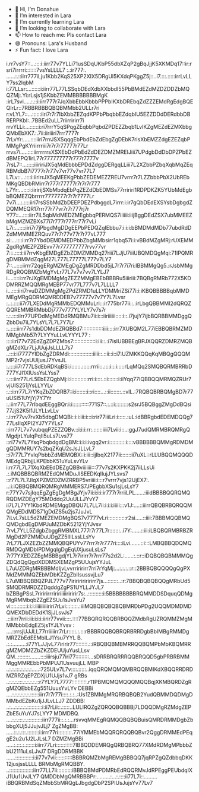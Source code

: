 - 👋 Hi, I’m Donahue
- 👀 I’m interested in Lara
- 🌱 I’m currently learning Lara
- 💞️ I’m looking to collaborate with Lara
- 📫 How to reach me: Pls contact Lara
- 😄 Pronouns: Lara's Husband 
- ⚡ Fun fact: I love Lara

i.rr7vsY7::...::::i:iirr77v7YLLi71usSDqUKbP55dbXZqP2gBqJjjK5XKMDq17::ir:rsri7irrrri:::::::7vsYsLLLL7
:.:ir777:.   ......:.::iirr777iLju1Kbb2KqS25XP2XIX5DRgUI5KXdqPKggZ5j::..i7.:::.:::::irrLvLLY7ss2IqbM
i:77LLsr:...::::::i:iirr77L77LSSqbDEdXdbXXbbdI55PbBMdEZdMZDZDDZbMQQZMj:.Yi:rLsjs1jSKbbZEMMBBBBBBBMgK
:irL7svi.....:.::i:iirr777r7JqXbbEbbKbbbPPPbIKXbDREbqZdZZZEMdRgEdgBQEQIrLr::7RBBRBBBQBQBMMbb2ULLr7ri
r:vLYL7::...::::::iiri7r7r7IbXbbZEZqdKPPbPbqbbEZdqbIU5EZZDDdDERdbbDBRERPKbI:..7BBEd2uLL7riirririrr7i
rrvYLLi:...::::::i:ri7rrrY5qSPqgZEqbbPqbdZPDEZZbqb1LvIKZgMEZdEZMXbbgQMbEbXK7.:.7ii:iiriiiri7rrr7777r
7rLvYr:.....::::iiri7rrrJSXSqqgEbPbdEbZdEbgZgDEbK7risXbEMZZdgEZEZqbPMMgPgKYriirrriii7r7r7r77777r77Lr
rrvs7i.....::::iirrrrrrsXSXEbDdPbEdZdDEZDMZMREIJiii7UPdgbDdDbDPZPbEZdBMEPQ1irL77r777777777r777r7777v
7rsL7::...:::::iiiririJX5qMdEbbbEPDdZdggDERgqLLiii7L2XZbbPZbqXqbMqZEqRBMdbB7i7777r7r77v7vr77v7vr77L7
L7Lv::...::::i:iirirrJX5qMEEKgPbbZEDEMEZZREU7vrrr7r7LZZbbbPbX2UbREbMKgQBDbRMirr7r777r77777r7r7r7r777
L7Yr:...::::i:iiririjSXbMbdqEbPqZEZdDbEDMSs77rririri1RDPDKZK5YUbMdEgbbBQMEZQbrrrrr7777777r7r7r7777Lr
7v7i...:.::::iiri7rsSSbMdZbDEEPDEZPdbggdL7irrr:i:ir7gQbDEdEXSYsbDgbgdZDQMMEQR17rrr77r77vr7r7r777rj7r
Y77::...::::iirr7iL5qbMdMEDZMEgbbqPERMQS7iiiiii:iiijBggDEdZSX7ubMMEEZbMgMZMZBXs77i7r777r777rr77r7vLi
L7i:...::::iiri7r7jPbgdMgDDgEEPbPEDQZqIEbbu7:i:i:i:bBMDMdMDb77ubdRdDZdMMMMEZRQuv77r7r77v77r7r77vL777
si:...::::i:rr7r7YbdDEMDMEDPbbZbgMMbsirr1qbq57i:i:vBBdMZgMRj:rUXEMMZgdRgMEZPZBEvv77r777777777rvv77vr
7:::.::::i:ii7rrvKbgEMDgEZbZDMZMMDq27riii7LJjU7iiiUBQMDQgMqi:71IPQMRgDMBMMdZqgM27L777L77777L777v7LY7
7::...::::iirrr72qgERgMZMEgDgZgMRDDbd5jL7r7r7i7ri:IBBMMgQg5.:rJsbMMgRDgRQQBMZbMgYvLr77L7v7v7vv7LYLJ7
i....::::i:rr7rJXgEMDMgMgZEZZMMgEBEbBBBRu5iiiriii:7BQBgRMRb772X5KDDMRRZMQQMRgMEBP77vr77L777v7L7LLLL7
i...::::iiri7rvuDZDMMgMgZPdZRMD1uLLYDMMriZSi77i:i:iKBQBBBBBqbMMDMEgMRgQDRMQMRDDEB7v77777v7v7Y7L7Lvsr
:..:.::::ii7r7LXEDdMgRMMbEDQMMuLri:::ir775br77ii::.:irLbgQBBMMI2dQRQZQQREMMBRMbbDj777v777YLYLY7v7s7r
:.:.::::iirr77UPDdMgMEDdRMQBMu7ii:i:::iiriiiiii:::::i::.i7jujY7ijbBQRBBMMDggQZbbDu7iL7YLsYL7L7L7Y7Lr
:..::::iirr77s1dbDDMdEZRQBBd7::::::::::::::iiii::::irr7XUBQM2L77iEBBQBRMZMDMMgbMb57r7LYYYuLLvLYYYL77
: ::::i:ri77v72EdZgZDPZMbs7:::::::::::::::i:iii::.:i7isIUBBBEgBPJXQQRZDMRZMQBgMZdXLr7LjJUujJsLLLL7s7
..:::i:ii7777YIDbZgZDRMdi::::::::::::::::iiiii::.::ii::i::i7:UZMKKQQqKqMBQgQQQMMP2r7vjsUUIjusJ7YvsJL
:.::::ii7r777LSdEbRDKqBSi:i::::::.::::::rrrii::.::::i:::i:::::rLqMQq2SMQBQRMBRRbD777YJI1XIUssYsLYss7
:.:::iirr77LrL5EbEZQgbMj:i:i:::::::::::rri:i::::.::i:::::::i:iiYqq77IQBBQQMRMQZRUr7vjUIS251jYsLLYYLv
:.::i:rr77L7rYKqZbZDQRB7::i:i:::::::i::ri::::...::ii:::::::.::vIL.:7RQBQBRBQMgBD7r77uUSI51UYjYj7Y7Yr
:.:iirr77L77rIbqdEEggBQr:i:i:::::::::::771S7::.:.::i:::::::::s2srJ5BQBggZMgDdBQsi77JjS2K5I1JLYLLvLLv
:.i:rr77vv7rvXb5dbgDMQBi::i:i:iii:i:::i:rir77iiiLri:i:::::.:uL:idBBRgbdEDEMDQQg777LsIIqXPI2YJ7Y7YLs7
::irr77L7v7vubqqPZEZZQBv.::i:i:i:rr:.::::::iiii7Lvii:i::..:ggJ7udQMRMBRQMRgQMgdjrLYuIqPqII5uLs7Lvs77
::ri77v7L7YsqPbqbdgdDgBM::i:i:i:ivgq2vr:i:::::::::::i::::vBBBBBBQMMgRDMDMgQDMMRUY7s2bqZKqU2sJsJLLvL7
::i7r77L7YvIqPbbbZdMEMQBX::i:iii::ijIbqX2177ii:::::::ii7uXL::rLLUBQQMQQQDMEdgQRbjjLKPEbbK51uYuLsvYLv
i:rr77L7L71XqXbEEdDEZgQBBviiiiiii:::77v7s2KXPKK2j7iiLLsUi   .:.iMQBBBQBRMZEdQMMDuJISEEDKqIIujJYLsvs7
::r77L7L7JIqXPZMZDZMZRRBP5vriiii:i:::r7vrrr7vjs12UjEX7:. ..:i:iQBBQBMQRQMRgMMMERS7JPEgbbXSu1sjLsLsY7
r:77Y7v7sjIqqEgZgEgDgMBgJYjv7ii:i:i:i:ir777r7rriiLPL......:iiidBBBBQQRQMQRQDMZDEgY75MDddq2UuULLJYvY7
ii7L7L7YY1KbdRDMEMggDBQU7L7LL7ii:i:i:i:iiiii:::v1J:....::iiirrQBQBRBQRQQMQMgEDdMDS71gDdZS5u2js7JuJvL
7iLvL7sLL5dZMEZEMDMgBQS7v7777vLri::::::::::::r2si.....::iiii:7BBBMQQBMQQMDgbdEgDMPJuMZDbK5212YjYJvsv
7rvL7YLL5ZdgbZbggRMBMXL777r7r77L7r:::::::..i7Y:......::iii:iLBQBQRMBRBZRMgDd2PZMMDuUDgZZ5IIILssLLsYv
7rL77LJXZEZbZZMMQBQPUYv77rrr7r7r777ri::::iLvi.......::i:::LMBQBBQDQMQRMDQgMDbIPDMgqIgDgEqUXjusuLsLs7
7r77YXEDZZEgMBBBgdjYL7r7irirr7r7rrr77s2d2L:......:.::r::iDQBQBQBMMMQgZDQdQgQgdXDDMSXEMZgP5UUujsYYJuL
L7uUZDRgMRBBBMdIjvLvvrriririrr7rri7rYqMj:...:.:.:.::r::2BBBQBQQQQgQgPXMdZMMMQZEbMDbKZZgZbIIsussvjLu7
L7uMBBQBBQZPJL777v77iririririririrr7js...:::::::..:r:7BBQBQBQBQQgMRbUd5SMQDRMRDZZDqddgZgPS1UYLLJYJL7
bZBBgPSsL7riririrrriririiiiiriririr7s:..::::::::::i:5BBBBBBBBRQMMDDSDquqQDMgMgRMMbqbZZgEZSUu1sJvsYu7
vi::::.::::::i:i:i:iiiiiiiiiiriri7rLvi::::::::.:iiiMQBQBQBQBQBMRDbPDg2UQQMDMDMDQMEXDbDEDdK1SjJLsvJs7
    .::iiirr7rrii:iii:i:i:i:iirir77vvii::::.::::77BBQRQRQQBRBQQZMdbRgUZRQMMZMgMMMbbbEdgEZ5js1YJLYvsv
:      ....::rrsjUJJLL77rriiiiirr7rLr:::::.:.:::rBBBRQQBQBRQRBRRDgbBbIMBgRMMDgMRZZbEdEEMbILJ1Ysu7YYL
B. .:.:.........:i77YLJJjvL77iririr77::::::::.::iRBQBQBMBMRRQQBQMPbMbKBQMRRgMZMDMZZbZKZDEUUjuYusLLsv
QM..::::::::.......::::iiirsju77iri77:::::::::...sDRRBRQRRRQQBRQQD5gbPRBRBMMMggMMREbbPbMPUJ1UsvuujLL
MBP ..:.:.:::.:.:.:.:.....:725ULv7L7v::::.:::::..iqqQRQMQMQMBRQQBMIKdXBQQRRDRDMZRRZqEPZDXjU1UJjs1vJ7
gRBs ..:.:.:.:::.:.:.:.:.::r7YLY7L7777::::::::::.r11PBMQMQMQQQMQQBqjXKMBQRDZgRgMZQEbbEZg551UuusYvLYv
DEBBi ....:.:.:.:.:.:.::::::iirr7r7r77i::::.:.:..:Us1ZBMMgMRQRBQBQB2YudQBMMDQDMgDMMbdEZbKu1jJJLvLLJ7
ZDDBB: ..:...:.:.:.:.::::::::::i:ii7rLii::.:::::..LULIRQZgZQRQQBQBBBj7LDQQDMgRZMdgZEPZbE5uYuYJ7sLYY7
MDMDBQ. ....:.:.:::.:.::::::::::iirr777ii::.:.:...rsvvqMMEgRQMQQBQBQBuisQMRDRMMDgbZbbbgXUj5JJujvJLj7
ZgZMgBB: .....::.:.:::.::::::::i:irrr77ri:::::::::.77iYMMEbMQQRQRQQBQBvr2QggDRMMEdPEqgE2u2u1J2LJLsL7
DZMZMgBBi  .....:.:::.:.::::::i:iirr77Lri:::::::::::7IBBQDDEMRQgQRBQBRQ77XMdRDMgMPbbbZbU2111uLsLJvJ7
DRgDDRMBBK   ......::::::::::::i:ii77v7vii:::::::::::BBBRQMZbMgREMgBBBQQ7jqRPZgQZdbbqDKK12jusjssLLLL
BRMbMgRMQBBY. ..::::::::::::::::iirr77LL7ii::::::::::iBBBQBMdPDMRbEdRQQRMvJdRPEggPEUbdqIXJ1Uu1UvJLY7
QMDDbMgQMRBBBPr:.........:...:.::::ii77L7i::......... iBBQRBMdSqZMbbSbMRQgLJbgdgDbP2SPIUsJujsYv77Lv7

